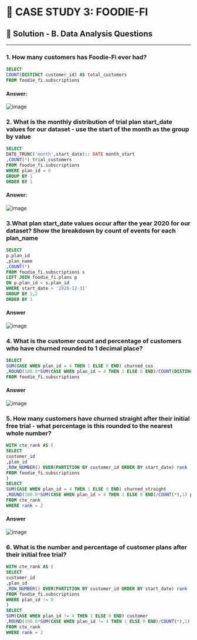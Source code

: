 # 🥗 CASE STUDY 3: FOODIE-FI
## 🔑 Solution - B. Data Analysis Questions
***
### 1. How many customers has Foodie-Fi ever had?
```sql
SELECT
COUNT(DISTINCT customer_id) AS total_customers
FROM foodie_fi.subscriptions
```
#### Answer:
![image](https://user-images.githubusercontent.com/108972584/267304755-7c1a6a0c-327d-4cd0-83cc-cfe52de305f7.png)
### 2. What is the monthly distribution of trial plan start_date values for our dataset - use the start of the month as the group by value
```SQL
SELECT
DATE_TRUNC('month',start_date):: DATE month_start
,COUNT(*) trial_customers
FROM foodie_fi.subscriptions
WHERE plan_id = 0
GROUP BY 1
ORDER BY 1
```
#### Answer:
![image](https://user-images.githubusercontent.com/108972584/267306524-df7195b8-06ea-4092-b63c-538f57642f7a.png)
### 3.What plan start_date values occur after the year 2020 for our dataset? Show the breakdown by count of events for each plan_name
```sql
SELECT
p.plan_id
,plan_name
,COUNT(*)
FROM foodie_fi.subscriptions s
LEFT JOIN foodie_fi.plans p
ON p.plan_id = s.plan_id
WHERE start_date > '2020-12-31'
GROUP BY 1,2
ORDER BY 1
```
#### Answer
![image](https://user-images.githubusercontent.com/108972584/268878524-e21e617c-b5a9-47e4-ac36-3aedb5895638.png)
### 4. What is the customer count and percentage of customers who have churned rounded to 1 decimal place?
```SQL
SELECT
SUM(CASE WHEN plan_id = 4 THEN 1 ELSE 0 END) churned_cus
,ROUND(100.0*SUM(CASE WHEN plan_id = 4 THEN 1 ELSE 0 END)/COUNT(DISTINCT customer_id),1) percentage
FROM foodie_fi.subscriptions
```
#### Answer
![image](https://user-images.githubusercontent.com/108972584/268881356-cd411c21-81e1-4d52-95b2-4ed6981f352e.png)
### 5. How many customers have churned straight after their initial free trial - what percentage is this rounded to the nearest whole number?
```SQL
WITH cte_rank AS ( 
SELECT
customer_id
,plan_id
,ROW_NUMBER() OVER(PARTITION BY customer_id ORDER BY start_date) rank
FROM foodie_fi.subscriptions
)
SELECT
SUM(CASE WHEN plan_id = 4 THEN 1 ELSE 0 END) churned_straight
,ROUND(100.0*SUM(CASE WHEN plan_id = 4 THEN 1 ELSE 0 END)/COUNT(*),1) percentage
FROM cte_rank
WHERE rank = 2
```
#### Answer
![image](https://user-images.githubusercontent.com/108972584/268886200-b61a3eb6-012a-48c6-9f0c-edc84fe017c5.png)
### 6. What is the number and percentage of customer plans after their initial free trial?
```sql
WITH cte_rank AS ( 
SELECT
customer_id
,plan_id
,ROW_NUMBER() OVER(PARTITION BY customer_id ORDER BY start_date) rank
FROM foodie_fi.subscriptions
WHERE plan_id != 0
)
SELECT
SUM(CASE WHEN plan_id != 4 THEN 1 ELSE 0 END) customer
,ROUND(100.0*SUM(CASE WHEN plan_id != 4 THEN 1 ELSE 0 END)/COUNT(*),1) percentage
FROM cte_rank
WHERE rank = 2
```
